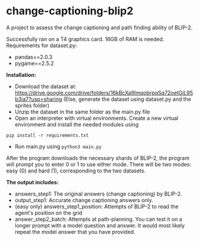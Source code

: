 # change-captioning-blip2
A project to assess the change captioning and path finding ability of BLIP-2.

Successfully ran on a T4 graphics card. 16GB of RAM is needed.
Requirements for dataset.py:
- pandas==2.0.3
- pygame==2.5.2

**Installation:**
- Download the dataset at: https://drive.google.com/drive/folders/16kBcXa9lmqobrpqSq72oetGiL95b3ia7?usp=sharing
(Else, generate the dataset using dataset.py and the sprites folder)
- Unzip the dataset in the same folder as the main.py file
- Open an interpreter with virtual environments. Create a new virtual environment and install the needed modules using

`pip install -r requirements.txt`
- Run main.py using `python3 main.py`

After the program downloads the necessary shards of BLIP-2, the program will prompt you to enter 0 or 1 to use either mode. There will be two modes: easy (0) and hard (1), corresponding to the two datasets.

**The output includes:**
- answers_step1: The original answers (change captioning) by BLIP-2.
- output_step1: Accurate change captioning answers only.
- (easy only) answers_step1_position: Attempts of BLIP-2 to read the agent's position on the grid
- answer_step2_batch: Attempts at path-planning. You can test it on a longer prompt with a model question and answer. It would most likely repeat the model answer that you have provided.
